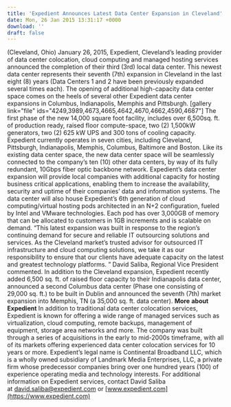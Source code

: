 ```yaml
---
title: 'Expedient Announces Latest Data Center Expansion in Cleveland'
date: Mon, 26 Jan 2015 13:31:17 +0000
download: ''
draft: false
---
```


(Cleveland, Ohio) January 26, 2015, Expedient, Cleveland’s leading provider of data center colocation, cloud computing and managed hosting services announced the completion of their third (3rd) local data center. This newest data center represents their seventh (7th) expansion in Cleveland in the last eight (8) years (Data Centers 1 and 2 have been previously expanded several times each). The opening of additional high-capacity data center space comes on the heels of several other Expedient data center expansions in Columbus, Indianapolis, Memphis and Pittsburgh. \[gallery link="file" ids="4249,3989,4673,4665,4642,4670,4662,4590,4687"\] [](https://www.expedient.com/wp-content/uploads/2015/01/Cleveland_151-2_Floorplan31.png)The first phase of the new 14,000 square foot facility, includes over 6,500sq. ft. of production ready, raised floor compute-space, two (2) 1,500kW generators, two (2) 625 kW UPS and 300 tons of cooling capacity. Expedient currently operates in seven cities, including Cleveland, Pittsburgh, Indianapolis, Memphis, Columbus, Baltimore and Boston. Like its existing data center space, the new data center space will be seamlessly connected to the company’s ten (10) other data centers, by way of its fully redundant, 10Gbps fiber optic backbone network. Expedient’s data center expansion will provide local companies with additional capacity for hosting business critical applications, enabling them to increase the availability, security and uptime of their companies’ data and information systems. The data center will also house Expedient’s 6th generation of cloud computing/virtual hosting pods architected in an N+2 configuration, fueled by Intel and VMware technologies. Each pod has over 3,000GB of memory that can be allocated to customers in 1GB increments and is scalable on demand. “This latest expansion was built in response to the region’s continuing demand for secure and reliable IT outsourcing solutions and services. As the Cleveland market’s trusted advisor for outsourced IT infrastructure and cloud computing solutions, we take it as our responsibility to ensure that our clients have adequate capacity on the latest and greatest technology platforms. ” David Saliba, Regional Vice President commented. In addition to the Cleveland expansion, Expedient recently added 6,500 sq. ft. of raised floor capacity to their Indianapolis data center, announced a second Columbus data center (Phase one consisting of 29,000 sq. ft.) to be built in Dublin and announced the seventh (7th) market expansion into Memphis, TN (a 35,000 sq. ft. data center). **More** **about Expedient** In addition to traditional data center colocation services, Expedient is known for offering a wide range of managed services such as virtualization, cloud computing, remote backups, management of equipment, storage area networks and more. The company was built through a series of acquisitions in the early to mid-2000s timeframe, with all of its markets offering experienced data center colocation services for 10 years or more. Expedient’s legal name is Continental Broadband LLC, which is a wholly owned subsidiary of Landmark Media Enterprises, LLC, a private firm whose predecessor companies bring over one hundred years (100) of experience operating media and technology interests. For additional information on Expedient services, contact David Saliba at [david.saliba@expedient.com](mailto:david.saliba@expedient.com) or [www.expedient.com](https://www.expedient.com)